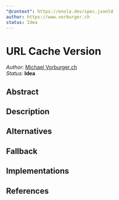 ```yaml
---
"@context": https://enola.dev/spec.jsonld
author: https://www.vorburger.ch
status: Idea
---
```


# URL Cache Version

_Author:_ [Michael Vorburger.ch](https://www.vorburger.ch)
<br>_Status:_ **Idea**

## Abstract

## Description

## Alternatives

## Fallback

## Implementations

## References
